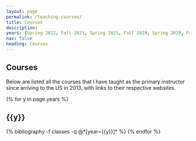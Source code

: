 ```yaml
---
layout: page
permalink: /teaching-courses/
title: Courses
description:
years: [Spring 2022, Fall 2021, Spring 2021, Fall 2020, Spring 2020, Fall 2019, Spring 2019,  Fall 2018, Spring 2018, Fall 2017, Spring 2017, Fall 2016, Spring 2016, Fall 2015, Spring 2015, Fall 2014, Spring 2014, Fall 2013]
nav: false
heading: Courses
---
```

## Courses 

Below are listed all the courses that I have taught as the primary instructor since arriving to the US in 2013, with
links to their respective websites.  

<div class="publications">

{% for y in page.years %}
  <h2 class="year">{{y}}</h2>
  {% bibliography -f classes -q @*[year={{y}}]* %}
{% endfor %}

</div>